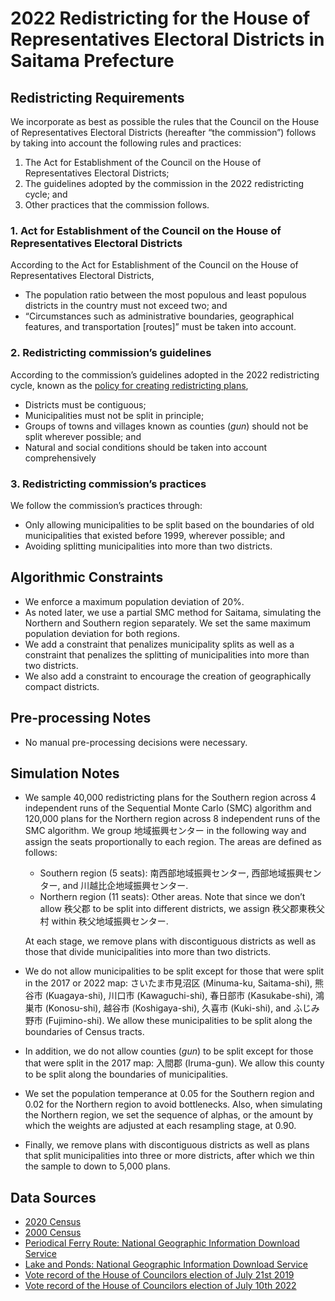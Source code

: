 # 2022 Redistricting for the House of Representatives Electoral Districts in Saitama Prefecture

## Redistricting Requirements

We incorporate as best as possible the rules that the Council on the House of Representatives Electoral Districts (hereafter “the commission”) follows by taking into account the following rules and practices:

1. The Act for Establishment of the Council on the House of Representatives Electoral Districts;
2. The guidelines adopted by the commission in the 2022 redistricting cycle; and
3. Other practices that the commission follows.

### 1. Act for Establishment of the Council on the House of Representatives Electoral Districts
According to the Act for Establishment of the Council on the House of Representatives Electoral Districts,

* The population ratio between the most populous and least populous districts in the country must not exceed two; and 
* “Circumstances such as administrative boundaries, geographical features, and transportation [routes]” must be taken into account.

### 2. Redistricting commission’s guidelines
According to the commission’s guidelines adopted in the 2022 redistricting cycle, known as the [policy for creating redistricting plans](https://www.soumu.go.jp/main_content/000794997.pdf),

* Districts must be contiguous;
* Municipalities must not be split in principle;
* Groups of towns and villages known as counties (*gun*) should not be split wherever possible; and 
* Natural and social conditions should be taken into account comprehensively

### 3. Redistricting commission’s practices
We follow the commission’s practices through:

* Only allowing municipalities to be split based on the boundaries of old municipalities that existed before 1999, wherever possible; and 
* Avoiding splitting municipalities into more than two districts. 

## Algorithmic Constraints

* We enforce a maximum population deviation of 20%.
* As noted later, we use a partial SMC method for Saitama, simulating the Northern and Southern region separately. We set the same maximum population deviation for both regions.
* We add a constraint that penalizes municipality splits as well as a constraint that penalizes the splitting of municipalities into more than two districts.
* We also add a constraint to encourage the creation of geographically compact districts.

## Pre-processing Notes

* No manual pre-processing decisions were necessary.

## Simulation Notes

* We sample 40,000 redistricting plans for the Southern region across 4 independent runs of the Sequential Monte Carlo (SMC) algorithm and 120,000 plans for the Northern region across 8 independent runs of the SMC algorithm.
We group 地域振興センター in the following way and assign the seats proportionally to each region.
The areas are defined as follows:
  + Southern region (5 seats): 南西部地域振興センター, 西部地域振興センター, and 川越比企地域振興センター.
  + Northern region (11 seats): Other areas. Note that since we don’t allow 秩父郡 to be split into different districts, we assign 秩父郡東秩父村 within 秩父地域振興センター.

  At each stage, we remove plans with discontiguous districts as well as those that divide municipalities into more than two districts.
  
* We do not allow municipalities to be split except for those that were split in the 2017 or 2022 map: さいたま市見沼区 (Minuma-ku, Saitama-shi), 熊谷市 (Kuagaya-shi), 川口市 (Kawaguchi-shi), 春日部市 (Kasukabe-shi), 鴻巣市 (Konosu-shi), 越谷市 (Koshigaya-shi), 久喜市 (Kuki-shi), and ふじみ野市 (Fujimino-shi). We allow these municipalities to be split along the boundaries of Census tracts.
* In addition, we do not allow counties (*gun*) to be split except for those that were split in the 2017 map: 入間郡 (Iruma-gun). We allow this county to be split along the boundaries of municipalities.
* We set the population temperance at 0.05 for the Southern region and 0.02 for the Northern region to avoid bottlenecks. Also, when simulating the Northern region, we set the sequence of alphas, or the amount by which the weights are adjusted at each resampling stage, at 0.90.
* Finally, we remove plans with discontiguous districts as well as plans that split municipalities into three or more districts, after which we thin the sample to down to 5,000 plans.

## Data Sources

- [2020 Census](https://www.e-stat.go.jp/stat-search/files?page=1&toukei=00200521&tstat=000001136464&cycle=0&tclass1=000001136472)
- [2000 Census](https://www.e-stat.go.jp/gis/statmap-search?page=1&type=2&aggregateUnitForBoundary=A&toukeiCode=00200521&toukeiYear=2000&serveyId=A002005212000&coordsys=1&format=shape&datum=2000)
- [Periodical Ferry Route: National Geographic Information Download Service](https://nlftp.mlit.go.jp/ksj/gml/datalist/KsjTmplt-N09.html)
- [Lake and Ponds: National Geographic Information Download Service](https://nlftp.mlit.go.jp/ksj/gml/datalist/KsjTmplt-W09-v2_2.html)
- [Vote record of the House of Councilors election of July 21st 2019](https://www.soumu.go.jp/senkyo/senkyo_s/data/sangiin25/index.html)
- [Vote record of the House of Councilors election of July 10th 2022](https://www.soumu.go.jp/senkyo/senkyo_s/data/sangiin26/index.html)
